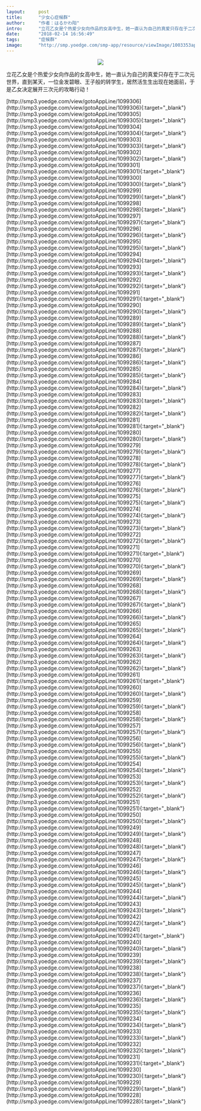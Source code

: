 ```yaml
---
layout:     post
title:      "少女心症候群"
author:     "作者：はるかわ阳"
intro:      "立花乙女是个热爱少女向作品的女高中生，她一直认为自己的真爱只存在于二次元世界，直到某天，一位金发碧眼、王子般的转学生，居然活生生出现在她面前，于是乙女决定展开三次元的攻略行动！"
date:       "2018-02-14 16:56:49"
tags:       "症候群"
image:      "http://smp.yoedge.com/smp-app/resource/viewImage/1003353appline.png"
---
```

<div style="text-align: center">
<p><img src="http://smp.yoedge.com/smp-app/resource/viewImage/1003353appline.png"/></p>
</div>
<p class="post-meta">
<span>立花乙女是个热爱少女向作品的女高中生，她一直认为自己的真爱只存在于二次元世界，直到某天，一位金发碧眼、王子般的转学生，居然活生生出现在她面前，于是乙女决定展开三次元的攻略行动！</span>
</p>
[http://smp3.yoedge.com/view/gotoAppLine/1099306](http://smp3.yoedge.com/view/gotoAppLine/1099306){:target="_blank"}
[http://smp3.yoedge.com/view/gotoAppLine/1099305](http://smp3.yoedge.com/view/gotoAppLine/1099305){:target="_blank"}
[http://smp3.yoedge.com/view/gotoAppLine/1099304](http://smp3.yoedge.com/view/gotoAppLine/1099304){:target="_blank"}
[http://smp3.yoedge.com/view/gotoAppLine/1099303](http://smp3.yoedge.com/view/gotoAppLine/1099303){:target="_blank"}
[http://smp3.yoedge.com/view/gotoAppLine/1099302](http://smp3.yoedge.com/view/gotoAppLine/1099302){:target="_blank"}
[http://smp3.yoedge.com/view/gotoAppLine/1099301](http://smp3.yoedge.com/view/gotoAppLine/1099301){:target="_blank"}
[http://smp3.yoedge.com/view/gotoAppLine/1099300](http://smp3.yoedge.com/view/gotoAppLine/1099300){:target="_blank"}
[http://smp3.yoedge.com/view/gotoAppLine/1099299](http://smp3.yoedge.com/view/gotoAppLine/1099299){:target="_blank"}
[http://smp3.yoedge.com/view/gotoAppLine/1099298](http://smp3.yoedge.com/view/gotoAppLine/1099298){:target="_blank"}
[http://smp3.yoedge.com/view/gotoAppLine/1099297](http://smp3.yoedge.com/view/gotoAppLine/1099297){:target="_blank"}
[http://smp3.yoedge.com/view/gotoAppLine/1099296](http://smp3.yoedge.com/view/gotoAppLine/1099296){:target="_blank"}
[http://smp3.yoedge.com/view/gotoAppLine/1099295](http://smp3.yoedge.com/view/gotoAppLine/1099295){:target="_blank"}
[http://smp3.yoedge.com/view/gotoAppLine/1099294](http://smp3.yoedge.com/view/gotoAppLine/1099294){:target="_blank"}
[http://smp3.yoedge.com/view/gotoAppLine/1099293](http://smp3.yoedge.com/view/gotoAppLine/1099293){:target="_blank"}
[http://smp3.yoedge.com/view/gotoAppLine/1099292](http://smp3.yoedge.com/view/gotoAppLine/1099292){:target="_blank"}
[http://smp3.yoedge.com/view/gotoAppLine/1099291](http://smp3.yoedge.com/view/gotoAppLine/1099291){:target="_blank"}
[http://smp3.yoedge.com/view/gotoAppLine/1099290](http://smp3.yoedge.com/view/gotoAppLine/1099290){:target="_blank"}
[http://smp3.yoedge.com/view/gotoAppLine/1099289](http://smp3.yoedge.com/view/gotoAppLine/1099289){:target="_blank"}
[http://smp3.yoedge.com/view/gotoAppLine/1099288](http://smp3.yoedge.com/view/gotoAppLine/1099288){:target="_blank"}
[http://smp3.yoedge.com/view/gotoAppLine/1099287](http://smp3.yoedge.com/view/gotoAppLine/1099287){:target="_blank"}
[http://smp3.yoedge.com/view/gotoAppLine/1099286](http://smp3.yoedge.com/view/gotoAppLine/1099286){:target="_blank"}
[http://smp3.yoedge.com/view/gotoAppLine/1099285](http://smp3.yoedge.com/view/gotoAppLine/1099285){:target="_blank"}
[http://smp3.yoedge.com/view/gotoAppLine/1099284](http://smp3.yoedge.com/view/gotoAppLine/1099284){:target="_blank"}
[http://smp3.yoedge.com/view/gotoAppLine/1099283](http://smp3.yoedge.com/view/gotoAppLine/1099283){:target="_blank"}
[http://smp3.yoedge.com/view/gotoAppLine/1099282](http://smp3.yoedge.com/view/gotoAppLine/1099282){:target="_blank"}
[http://smp3.yoedge.com/view/gotoAppLine/1099281](http://smp3.yoedge.com/view/gotoAppLine/1099281){:target="_blank"}
[http://smp3.yoedge.com/view/gotoAppLine/1099280](http://smp3.yoedge.com/view/gotoAppLine/1099280){:target="_blank"}
[http://smp3.yoedge.com/view/gotoAppLine/1099279](http://smp3.yoedge.com/view/gotoAppLine/1099279){:target="_blank"}
[http://smp3.yoedge.com/view/gotoAppLine/1099278](http://smp3.yoedge.com/view/gotoAppLine/1099278){:target="_blank"}
[http://smp3.yoedge.com/view/gotoAppLine/1099277](http://smp3.yoedge.com/view/gotoAppLine/1099277){:target="_blank"}
[http://smp3.yoedge.com/view/gotoAppLine/1099276](http://smp3.yoedge.com/view/gotoAppLine/1099276){:target="_blank"}
[http://smp3.yoedge.com/view/gotoAppLine/1099275](http://smp3.yoedge.com/view/gotoAppLine/1099275){:target="_blank"}
[http://smp3.yoedge.com/view/gotoAppLine/1099274](http://smp3.yoedge.com/view/gotoAppLine/1099274){:target="_blank"}
[http://smp3.yoedge.com/view/gotoAppLine/1099273](http://smp3.yoedge.com/view/gotoAppLine/1099273){:target="_blank"}
[http://smp3.yoedge.com/view/gotoAppLine/1099272](http://smp3.yoedge.com/view/gotoAppLine/1099272){:target="_blank"}
[http://smp3.yoedge.com/view/gotoAppLine/1099271](http://smp3.yoedge.com/view/gotoAppLine/1099271){:target="_blank"}
[http://smp3.yoedge.com/view/gotoAppLine/1099270](http://smp3.yoedge.com/view/gotoAppLine/1099270){:target="_blank"}
[http://smp3.yoedge.com/view/gotoAppLine/1099269](http://smp3.yoedge.com/view/gotoAppLine/1099269){:target="_blank"}
[http://smp3.yoedge.com/view/gotoAppLine/1099268](http://smp3.yoedge.com/view/gotoAppLine/1099268){:target="_blank"}
[http://smp3.yoedge.com/view/gotoAppLine/1099267](http://smp3.yoedge.com/view/gotoAppLine/1099267){:target="_blank"}
[http://smp3.yoedge.com/view/gotoAppLine/1099266](http://smp3.yoedge.com/view/gotoAppLine/1099266){:target="_blank"}
[http://smp3.yoedge.com/view/gotoAppLine/1099265](http://smp3.yoedge.com/view/gotoAppLine/1099265){:target="_blank"}
[http://smp3.yoedge.com/view/gotoAppLine/1099264](http://smp3.yoedge.com/view/gotoAppLine/1099264){:target="_blank"}
[http://smp3.yoedge.com/view/gotoAppLine/1099263](http://smp3.yoedge.com/view/gotoAppLine/1099263){:target="_blank"}
[http://smp3.yoedge.com/view/gotoAppLine/1099262](http://smp3.yoedge.com/view/gotoAppLine/1099262){:target="_blank"}
[http://smp3.yoedge.com/view/gotoAppLine/1099261](http://smp3.yoedge.com/view/gotoAppLine/1099261){:target="_blank"}
[http://smp3.yoedge.com/view/gotoAppLine/1099260](http://smp3.yoedge.com/view/gotoAppLine/1099260){:target="_blank"}
[http://smp3.yoedge.com/view/gotoAppLine/1099259](http://smp3.yoedge.com/view/gotoAppLine/1099259){:target="_blank"}
[http://smp3.yoedge.com/view/gotoAppLine/1099258](http://smp3.yoedge.com/view/gotoAppLine/1099258){:target="_blank"}
[http://smp3.yoedge.com/view/gotoAppLine/1099257](http://smp3.yoedge.com/view/gotoAppLine/1099257){:target="_blank"}
[http://smp3.yoedge.com/view/gotoAppLine/1099256](http://smp3.yoedge.com/view/gotoAppLine/1099256){:target="_blank"}
[http://smp3.yoedge.com/view/gotoAppLine/1099255](http://smp3.yoedge.com/view/gotoAppLine/1099255){:target="_blank"}
[http://smp3.yoedge.com/view/gotoAppLine/1099254](http://smp3.yoedge.com/view/gotoAppLine/1099254){:target="_blank"}
[http://smp3.yoedge.com/view/gotoAppLine/1099253](http://smp3.yoedge.com/view/gotoAppLine/1099253){:target="_blank"}
[http://smp3.yoedge.com/view/gotoAppLine/1099252](http://smp3.yoedge.com/view/gotoAppLine/1099252){:target="_blank"}
[http://smp3.yoedge.com/view/gotoAppLine/1099251](http://smp3.yoedge.com/view/gotoAppLine/1099251){:target="_blank"}
[http://smp3.yoedge.com/view/gotoAppLine/1099250](http://smp3.yoedge.com/view/gotoAppLine/1099250){:target="_blank"}
[http://smp3.yoedge.com/view/gotoAppLine/1099249](http://smp3.yoedge.com/view/gotoAppLine/1099249){:target="_blank"}
[http://smp3.yoedge.com/view/gotoAppLine/1099248](http://smp3.yoedge.com/view/gotoAppLine/1099248){:target="_blank"}
[http://smp3.yoedge.com/view/gotoAppLine/1099247](http://smp3.yoedge.com/view/gotoAppLine/1099247){:target="_blank"}
[http://smp3.yoedge.com/view/gotoAppLine/1099246](http://smp3.yoedge.com/view/gotoAppLine/1099246){:target="_blank"}
[http://smp3.yoedge.com/view/gotoAppLine/1099245](http://smp3.yoedge.com/view/gotoAppLine/1099245){:target="_blank"}
[http://smp3.yoedge.com/view/gotoAppLine/1099244](http://smp3.yoedge.com/view/gotoAppLine/1099244){:target="_blank"}
[http://smp3.yoedge.com/view/gotoAppLine/1099243](http://smp3.yoedge.com/view/gotoAppLine/1099243){:target="_blank"}
[http://smp3.yoedge.com/view/gotoAppLine/1099242](http://smp3.yoedge.com/view/gotoAppLine/1099242){:target="_blank"}
[http://smp3.yoedge.com/view/gotoAppLine/1099241](http://smp3.yoedge.com/view/gotoAppLine/1099241){:target="_blank"}
[http://smp3.yoedge.com/view/gotoAppLine/1099240](http://smp3.yoedge.com/view/gotoAppLine/1099240){:target="_blank"}
[http://smp3.yoedge.com/view/gotoAppLine/1099239](http://smp3.yoedge.com/view/gotoAppLine/1099239){:target="_blank"}
[http://smp3.yoedge.com/view/gotoAppLine/1099238](http://smp3.yoedge.com/view/gotoAppLine/1099238){:target="_blank"}
[http://smp3.yoedge.com/view/gotoAppLine/1099237](http://smp3.yoedge.com/view/gotoAppLine/1099237){:target="_blank"}
[http://smp3.yoedge.com/view/gotoAppLine/1099236](http://smp3.yoedge.com/view/gotoAppLine/1099236){:target="_blank"}
[http://smp3.yoedge.com/view/gotoAppLine/1099235](http://smp3.yoedge.com/view/gotoAppLine/1099235){:target="_blank"}
[http://smp3.yoedge.com/view/gotoAppLine/1099234](http://smp3.yoedge.com/view/gotoAppLine/1099234){:target="_blank"}
[http://smp3.yoedge.com/view/gotoAppLine/1099233](http://smp3.yoedge.com/view/gotoAppLine/1099233){:target="_blank"}
[http://smp3.yoedge.com/view/gotoAppLine/1099232](http://smp3.yoedge.com/view/gotoAppLine/1099232){:target="_blank"}
[http://smp3.yoedge.com/view/gotoAppLine/1099231](http://smp3.yoedge.com/view/gotoAppLine/1099231){:target="_blank"}
[http://smp3.yoedge.com/view/gotoAppLine/1099230](http://smp3.yoedge.com/view/gotoAppLine/1099230){:target="_blank"}
[http://smp3.yoedge.com/view/gotoAppLine/1099229](http://smp3.yoedge.com/view/gotoAppLine/1099229){:target="_blank"}
[http://smp3.yoedge.com/view/gotoAppLine/1099228](http://smp3.yoedge.com/view/gotoAppLine/1099228){:target="_blank"}


